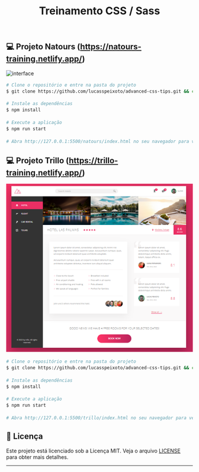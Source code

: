 <h1 align="center">
   Treinamento CSS / Sass
</h1>

<br>

## 💻 Projeto Natours (https://natours-training.netlify.app/)

![interface](natours/assets/natours.gif "Layout")

```bash
# Clone o repositório e entre na pasta do projeto
$ git clone https://github.com/lucasspeixoto/advanced-css-tips.git && cd advanced-css-tips && cd natours

# Instale as dependências
$ npm install

# Execute a aplicação
$ npm run start

# Abra http://127.0.0.1:5500/natours/index.html no seu navegador para ver a aplicação rodando!
```

## 💻 Projeto Trillo (https://trillo-training.netlify.app/)

![interface](trillo/assets/trillo.png "Layout")

```bash
# Clone o repositório e entre na pasta do projeto
$ git clone https://github.com/lucasspeixoto/advanced-css-tips.git && cd advanced-css-tips && cd trillo

# Instale as dependências
$ npm install

# Execute a aplicação
$ npm run start

# Abra http://127.0.0.1:5500/trillo/index.html no seu navegador para ver a aplicação rodando!
```

## 📝 Licença

Este projeto está licenciado sob a Licença MIT. Veja o arquivo [LICENSE](LICENSE) para obter mais detalhes.

---
